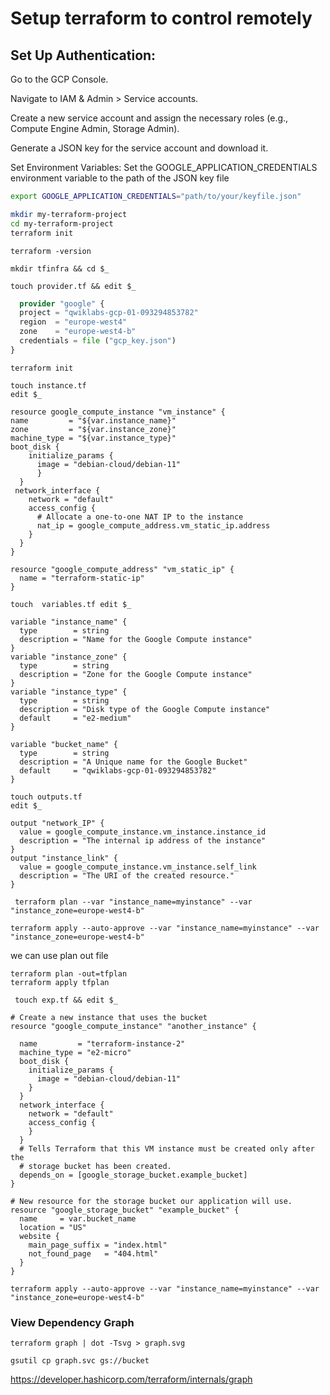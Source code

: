 # Setup terraform to control remotely

## Set Up Authentication:

Go to the GCP Console.

Navigate to IAM & Admin > Service accounts.

Create a new service account and assign the necessary roles (e.g., Compute Engine Admin, Storage Admin).

Generate a JSON key for the service account and download it.

Set Environment Variables: Set the GOOGLE_APPLICATION_CREDENTIALS environment variable to the path of the JSON key file

```bash
export GOOGLE_APPLICATION_CREDENTIALS="path/to/your/keyfile.json"

```

```bash
mkdir my-terraform-project
cd my-terraform-project
terraform init
```

```
terraform -version
```
```
mkdir tfinfra && cd $_
```
```
touch provider.tf && edit $_
```
```terraform
  provider "google" {
  project = "qwiklabs-gcp-01-093294853782"
  region  = "europe-west4"
  zone    = "europe-west4-b"
  credentials = file ("gcp_key.json")
}
```
```
terraform init
```
```
touch instance.tf 
edit $_
```
```
resource google_compute_instance "vm_instance" {
name         = "${var.instance_name}"
zone         = "${var.instance_zone}"
machine_type = "${var.instance_type}"
boot_disk {
    initialize_params {
      image = "debian-cloud/debian-11"
      }
  }
 network_interface {
    network = "default"
    access_config {
      # Allocate a one-to-one NAT IP to the instance
      nat_ip = google_compute_address.vm_static_ip.address
    }
  }
}

resource "google_compute_address" "vm_static_ip" {
  name = "terraform-static-ip"
}
```
```
touch  variables.tf edit $_
```
```
variable "instance_name" {
  type        = string
  description = "Name for the Google Compute instance"
}
variable "instance_zone" {
  type        = string
  description = "Zone for the Google Compute instance"
}
variable "instance_type" {
  type        = string
  description = "Disk type of the Google Compute instance"
  default     = "e2-medium"
}

variable "bucket_name" {
  type        = string
  description = "A Unique name for the Google Bucket"
  default     = "qwiklabs-gcp-01-093294853782"
}
```
```
touch outputs.tf 
edit $_ 
```
```
output "network_IP" {
  value = google_compute_instance.vm_instance.instance_id
  description = "The internal ip address of the instance"
}
output "instance_link" {
  value = google_compute_instance.vm_instance.self_link
  description = "The URI of the created resource."
}
```

```
 terraform plan --var "instance_name=myinstance" --var "instance_zone=europe-west4-b"
 ```

 ```
terraform apply --auto-approve --var "instance_name=myinstance" --var "instance_zone=europe-west4-b"
 ```
we can use plan out file
```
terraform plan -out=tfplan
terraform apply tfplan
```

```
 touch exp.tf && edit $_
```

```
# Create a new instance that uses the bucket
resource "google_compute_instance" "another_instance" {

  name         = "terraform-instance-2"
  machine_type = "e2-micro"
  boot_disk {
    initialize_params {
      image = "debian-cloud/debian-11"
    }
  }
  network_interface {
    network = "default"
    access_config {
    }
  }
  # Tells Terraform that this VM instance must be created only after the
  # storage bucket has been created.
  depends_on = [google_storage_bucket.example_bucket]
}

# New resource for the storage bucket our application will use.
resource "google_storage_bucket" "example_bucket" {
  name     = var.bucket_name
  location = "US"
  website {
    main_page_suffix = "index.html"
    not_found_page   = "404.html"
  }
}
```

```
terraform apply --auto-approve --var "instance_name=myinstance" --var "instance_zone=europe-west4-b"
```

### View Dependency Graph
```
terraform graph | dot -Tsvg > graph.svg
```

```
gsutil cp graph.svc gs://bucket
```

https://developer.hashicorp.com/terraform/internals/graph